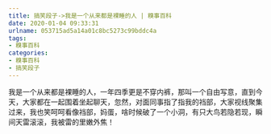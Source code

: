 ```yaml
---
title: 搞笑段子->我是一个从来都是裸睡的人 | 糗事百科
date: 2020-01-04 09:33:31
urlname: 053715ad5a14a01c8bc5273c99bddc4a
tags: 
- 糗事百科
categories:
- 糗事百科
- 搞笑段子
---
```

我是一个从来都是裸睡的人，一年四季更是不穿内裤，那叫一个自由写意，直到今天，大家都在一起围着坐起聊天，忽然，对面同事指了指我的裆部，大家视线聚集过来，我也笑呵呵看像裆部，妈蛋，啥时候破了一个小洞，有只大鸟若隐若现，瞬间天雷滚滚，我被雷的里嫩外焦！


